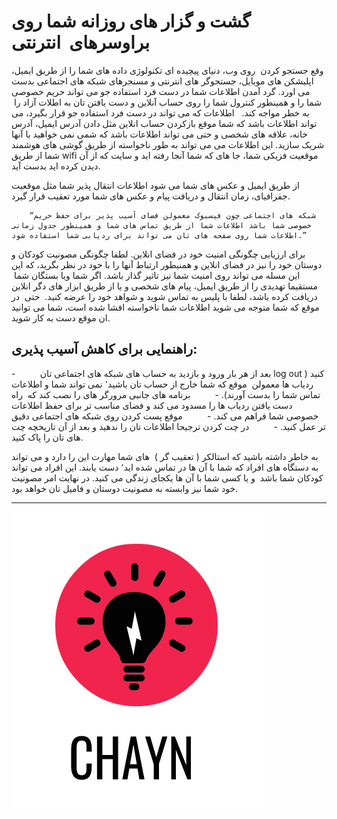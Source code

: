 # گشت و گزار های روزانه شما روی براوسرهای  انترنتی


وقع جستجو کردن  روی وب، دنیای پیچیده ای تکنولوژی داده های شما را از طریق ایمیل، اپلیشکن های موبایل، جستجوگر های انترنتی و مسنجرهای شبکه های اجتماعی بدست می اورد. گرد آمدن اطلاعات شما در دست فرد استفاده جو می تواند حریم خصوصی شما را و همینطور کنترول شما را روی حساب آنلاین و دست یافتن تان به اطلات آزاد را  به خطر مواجه کند.
 
اطلاعات که می تواند در دست فرد استفاده جو قرار بگیرد، می تواند اطلاعات باشد که شما موقع بازکردن حساب انلاین مثل دادن آدرس ایمیل، آدرس خانه، علاقه های شخصی و حتی می تواند اطلاعات باشد که شمی نمی خواهید با آنها شریک سازید. این اطلاعات می می تواند به طور ناخواسته از طریق گوشی های هوشمند شما از طریق wifi موقعیت فزیکی شما، جا های که شما آنجا رفته اید و سایت که از آن دیدن کرده اید بدست آید.


از طریق ایمیل و عکس های شما می شود اطلاعات انتقال پذیر شما مثل موقعیت جفرافیای، زمان انتقال و دریافت پیام و عکس های شما مورد تعقیب قرار گیرد.




        “شبکه های اجتماعی چون فیسبوک معمولن فضای آسیب پذیر برای حفظ حریم خصوصی شما باشد اطلاعات شما از طریق تماس های شما و همینطور جدول زمانی اطلاعات شما روی صفحه های تان می تواند برای ردیابی شما استفاده شود.”
        

برای ارزیابی چگونگی امنیت خود در فضای انلاین. لطفا چگونگی مصونیت کودکان و دوستان خود را نیز در فضای انلاین و همنیطور ارتباط آنها را با خود در نظر بگرید، که این این مسله می تواند روی امنیت شما نیز تاثیر گذار باشد. اگر شما ویا بستگان شما  مستقیما تهدیدی را از طریق ایمیل، پیام های شخصی و یا از طریق ابزار های دگر انلاین دریافت کرده باشد، لطفا با پلیس به تماس شوید و شواهد خود را عرضه کنید.  حتی  در موقع که شما متوجه می شوید اطلاعات شما ناخواسته افشا شده است، شما می توانید ان موقع دست به کار شوید.







## راهنمایی برای کاهش آسیب پذیری:

-          بعد از هر بار ورود و بازدید به حساب های شبکه های اجتماعی تان log out کنید ( ردیاب ها معمولن  موقع که شما خارج از حساب تان باشید٬ نمی تواند شما و اطلاعات تماس شما را بدست آورند).
-          برنامه های جانبی مرورگر های را نصب کند که  راه دست یافتن ردیاب ها را مسدود می کند و فضای مناسب تر برای حفظ اطلاعات خصوصی شما فراهم می کند.
-          موقع پست کردن روی شبکه های اجتماعی دقیق تر عمل کنید.
-          در چت کردن ترجیحا اطلاعات تان را ندهید و بعد از آن تاریخچه چت های تان را پاک کنید.


به خاطر داشته باشید که استالکر ( تعقیب گر )  های شما مهارت این را دارد و می تواند به دستگاه های افراد که شما با آن ها در تماس شده اید٬ دست یابند. این افراد می تواند کودکان شما باشد  و یا کسی شما با آن ها یکجای زندگی می کنید. در نهایت امر مصونیت خود شما نیز وابسته به مصونیت دوستان و فامیل تان خواهد بود.



---
![](/fa/assets/chayn%20icon.jpg)

